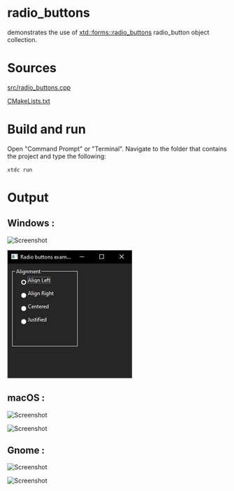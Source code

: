 # radio_buttons

demonstrates the use of [xtd::forms::radio_buttons](../../../../src/xtd_forms/include/xtd/forms/radio_buttons.hpp) radio_button object collection.

# Sources

[src/radio_buttons.cpp](src/radio_buttons.cpp)

[CMakeLists.txt](CMakeLists.txt)

# Build and run

Open "Command Prompt" or "Terminal". Navigate to the folder that contains the project and type the following:

```shell
xtdc run
```

# Output

## Windows :

![Screenshot](../../../../docs/pictures/examples/radio_buttons_w.png)

![Screenshot](../../../../docs/pictures/examples/radio_buttons_wd.png)

## macOS :

![Screenshot](../../../../docs/pictures/examples/radio_buttons_m.png)

![Screenshot](../../../../docs/pictures/examples/radio_buttons_md.png)

## Gnome :

![Screenshot](../../../../docs/pictures/examples/radio_buttons_g.png)

![Screenshot](../../../../docs/pictures/examples/radio_buttons_gd.png)

